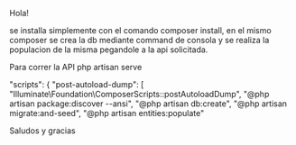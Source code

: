 Hola!

se installa simplemente con el comando composer install, en el mismo composer se crea la db mediante command de consola y se realiza la populacion de la misma pegandole a la api solicitada.

Para correr la API php artisan serve


 "scripts": {
        "post-autoload-dump": [
            "Illuminate\\Foundation\\ComposerScripts::postAutoloadDump",
            "@php artisan package:discover --ansi",
            "@php artisan db:create",
            "@php artisan migrate:and-seed",
            "@php artisan entities:populate"


Saludos y gracias            

